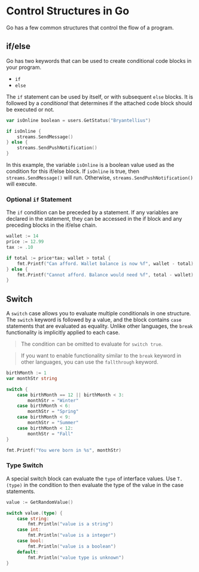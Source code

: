# Control Structures in Go

Go has a few common structures that control the flow of a program.

## if/else

Go has two keywords that can be used to create conditional code blocks in your program.

- `if`
- `else`

The `if` statement can be used by itself, or with subsequent `else` blocks. It is followed by a _conditional_ that determines if the attached code block should be executed or not.

```go
var isOnline boolean = users.GetStatus("Bryantellius")

if isOnline {
    streams.SendMessage()
} else {
    streams.SendPushNotification()
}
```

In this example, the variable `isOnline` is a boolean value used as the condition for this if/else block. If `isOnline` is true, then `streams.SendMessage()` will run. Otherwise, `streams.SendPushNotification()` will execute.

### Optional `if` Statement

The `if` condition can be preceded by a statement. If any variables are declared in the statement, they can be accessed in the if block and any preceding blocks in the if/else chain.

```go
wallet := 14
price := 12.99
tax := .10

if total := price*tax; wallet > total {
    fmt.Printf("Can afford. Wallet balance is now %f", wallet - total)
} else {
    fmt.Printf("Cannot afford. Balance would need %f", total - wallet)
}
```

## Switch

A `switch` case allows you to evaluate multiple conditionals in one structure. The `switch` keyword is followed by a value, and the block contains `case` statements that are evaluated as equality. Unlike other languages, the `break` functionality is implicitly applied to each case.

> The condition can be omitted to evaluate for `switch true`.

> If you want to enable functionality similar to the `break` keyword in other languages, you can use the `fallthrough` keyword.

```go
birthMonth := 1
var monthStr string

switch {
    case birthMonth == 12 || birthMonth < 3:
        monthStr = "Winter"
    case birthMonth < 6:
        monthStr = "Spring"
    case birthMonth < 9:
        monthStr = "Summer"
    case birthMonth < 12:
        monthStr = "Fall"
}

fmt.Printf("You were born in %s", monthStr)
```

### Type Switch

A special switch block can evaluate the `type` of interface values. Use `T.(type)` in the condition to then evaluate the type of the value in the case statements.

```go
value := GetRandomValue()

switch value.(type) {
    case string:
        fmt.Println("value is a string")
    case int:
        fmt.Println("value is a integer")
    case bool:
        fmt.Println("value is a boolean")
    default:
        fmt.Println("value type is unknown")
}
```
